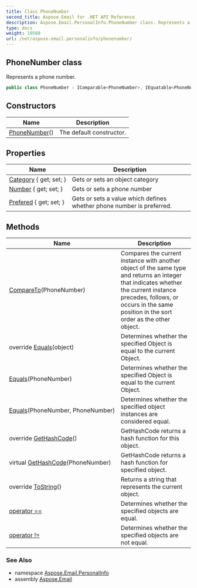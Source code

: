 ```yaml
---
title: Class PhoneNumber
second_title: Aspose.Email for .NET API Reference
description: Aspose.Email.PersonalInfo.PhoneNumber class. Represents a phone number
type: docs
weight: 19560
url: /net/aspose.email.personalinfo/phonenumber/
---
```

## PhoneNumber class

Represents a phone number.

```csharp
public class PhoneNumber : IComparable<PhoneNumber>, IEquatable<PhoneNumber>
```

## Constructors

| Name | Description |
| --- | --- |
| [PhoneNumber](phonenumber/)() | The default constructor. |

## Properties

| Name | Description |
| --- | --- |
| [Category](../../aspose.email.personalinfo/phonenumber/category/) { get; set; } | Gets or sets an object category |
| [Number](../../aspose.email.personalinfo/phonenumber/number/) { get; set; } | Gets or sets a phone number |
| [Prefered](../../aspose.email.personalinfo/phonenumber/prefered/) { get; set; } | Gets or sets a value which defines whether phone number is preferred. |

## Methods

| Name | Description |
| --- | --- |
| [CompareTo](../../aspose.email.personalinfo/phonenumber/compareto/)(PhoneNumber) | Compares the current instance with another object of the same type and returns an integer that indicates whether the current instance precedes, follows, or occurs in the same position in the sort order as the other object. |
| override [Equals](../../aspose.email.personalinfo/phonenumber/equals/#equals_2)(object) | Determines whether the specified Object is equal to the current Object. |
| [Equals](../../aspose.email.personalinfo/phonenumber/equals/#equals)(PhoneNumber) | Determines whether the specified Object is equal to the current Object. |
| [Equals](../../aspose.email.personalinfo/phonenumber/equals/#equals_1)(PhoneNumber, PhoneNumber) | Determines whether the specified object instances are considered equal. |
| override [GetHashCode](../../aspose.email.personalinfo/phonenumber/gethashcode/#gethashcode)() | GetHashCode returns a hash function for this object. |
| virtual [GetHashCode](../../aspose.email.personalinfo/phonenumber/gethashcode/#gethashcode_1)(PhoneNumber) | GetHashCode returns a hash function for specified object. |
| override [ToString](../../aspose.email.personalinfo/phonenumber/tostring/)() | Returns a string that represents the current object. |
| [operator ==](../../aspose.email.personalinfo/phonenumber/op_equality/) | Determines whether the specified objects are equal. |
| [operator !=](../../aspose.email.personalinfo/phonenumber/op_inequality/) | Determines whether the specified objects are not equal. |

### See Also

* namespace [Aspose.Email.PersonalInfo](../../aspose.email.personalinfo/)
* assembly [Aspose.Email](../../)


